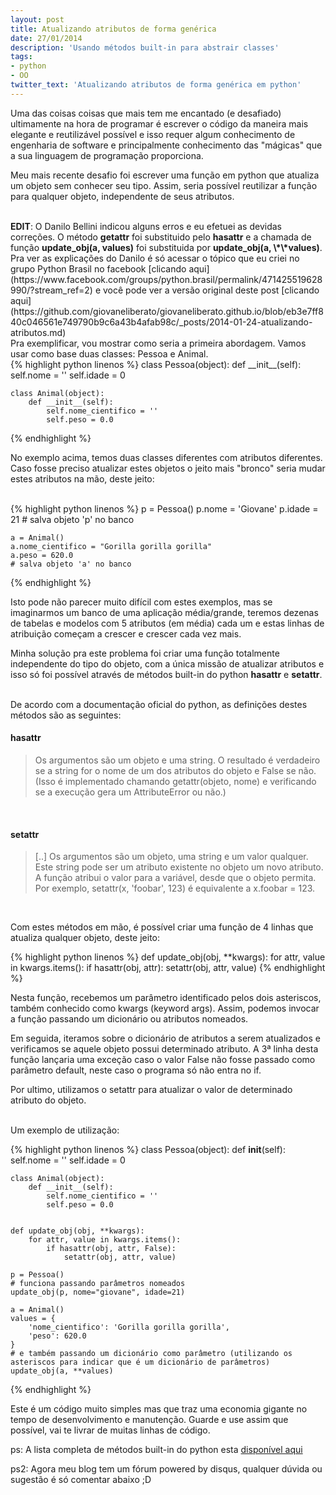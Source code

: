 ```yaml
---
layout: post
title: Atualizando atributos de forma genérica
date: 27/01/2014
description: 'Usando métodos built-in para abstrair classes'
tags:
- python
- OO
twitter_text: 'Atualizando atributos de forma genérica em python'
---
```


Uma das coisas coisas que mais tem me encantado (e desafiado) ultimamente na hora de programar é escrever o código da maneira mais elegante e reutilizável possível e isso requer algum conhecimento de engenharia de software e principalmente conhecimento das "mágicas" que a sua linguagem de programação proporciona.

Meu mais recente desafio foi escrever uma função em python que atualiza um objeto sem conhecer seu tipo. Assim, seria possível reutilizar a função para qualquer objeto, independente de seus atributos.

<br>
<strong>EDIT</strong>: O Danilo Bellini indicou alguns erros e eu efetuei as devidas correções. O método <strong>getattr</strong> foi substituido pelo <strong>hasattr</strong> e a chamada de função <strong>update_obj(a, values)</strong> foi substituida por <strong>update_obj(a, \*\*values)</strong>.
Pra ver as explicações do Danilo é só acessar o tópico que eu criei no grupo Python Brasil no facebook [clicando aqui](https://www.facebook.com/groups/python.brasil/permalink/471425519628990/?stream_ref=2) e você pode ver a versão original deste post [clicando aqui](https://github.com/giovaneliberato/giovaneliberato.github.io/blob/eb3e7ff840c046561e749790b9c6a43b4afab98c/_posts/2014-01-24-atualizando-atributos.md)

<br>
Pra exemplificar, vou mostrar como seria a primeira abordagem. Vamos usar como base duas classes: Pessoa e Animal.

<br>
{% highlight python linenos %}
    class Pessoa(object):
        def __init__(self):
            self.nome = ''
            self.idade = 0


    class Animal(object):
        def __init__(self):
            self.nome_cientifico = ''
            self.peso = 0.0
{% endhighlight %}
<br>

No exemplo acima, temos duas classes diferentes com atributos diferentes.
Caso fosse preciso atualizar estes objetos o jeito mais "bronco" seria mudar estes atributos na mão, deste jeito:

<br>
{% highlight python linenos %}
    p = Pessoa()
    p.nome = 'Giovane'
    p.idade = 21
    # salva objeto 'p' no banco

    a = Animal()
    a.nome_cientifico = "Gorilla gorilla gorilla"
    a.peso = 620.0
    # salva objeto 'a' no banco

{% endhighlight %}
<br>


Isto pode não parecer muito difícil com estes exemplos, mas se imaginarmos um banco de uma aplicação média/grande, teremos dezenas de tabelas e modelos com 5 atributos (em média) cada um e estas linhas de atribuição começam a crescer e crescer cada vez mais.

Minha solução pra este problema foi criar uma função totalmente independente do tipo do objeto, com a única missão de atualizar atributos e isso só foi possível através de métodos built-in do python <strong>hasattr</strong> e <strong>setattr</strong>.

<br>
De acordo com a documentação oficial do python, as definições destes métodos são as seguintes:

<h4>hasattr</h4>
<blockquote>
    Os argumentos são um objeto e uma string. O resultado é verdadeiro se a string for o nome de um dos atributos do objeto e False se não. (Isso é implementado chamando getattr(objeto, nome) e verificando se a execução gera um AttributeError ou não.)
</blockquote>


<br>
<h4>setattr</h4>
<blockquote>
    [..] Os argumentos são um objeto, uma string e um valor qualquer. Este string pode ser um atributo existente no objeto um novo atributo. A função atribui o valor para a variável, desde que o objeto permita. Por exemplo, setattr(x, 'foobar', 123) é equivalente a x.foobar = 123.
</blockquote>

<br>

Com estes métodos em mão, é possível criar uma função de 4 linhas que atualiza qualquer objeto, deste jeito:

{% highlight python linenos %}
    def update_obj(obj, **kwargs):
        for attr, value in kwargs.items():
            if hasattr(obj, attr):
                setattr(obj, attr, value)
{% endhighlight %}
<br>

Nesta função, recebemos um parâmetro identificado pelos dois asteriscos, também conhecido como kwargs (keyword args). Assim, podemos invocar a função passando um dicionário ou atributos nomeados.

Em seguida, iteramos sobre o dicionário de atributos a serem atualizados e verificamos se aquele objeto possui determinado atributo. A 3ª linha desta função lançaria uma exceção caso o valor False não fosse passado como parâmetro default, neste caso o programa só não entra no if.

Por ultimo, utilizamos o setattr para atualizar o valor de determinado atributo do objeto.

<br>
Um exemplo de utilização:

{% highlight python linenos %}
    class Pessoa(object):
        def __init__(self):
            self.nome = ''
            self.idade = 0


    class Animal(object):
        def __init__(self):
            self.nome_cientifico = ''
            self.peso = 0.0


    def update_obj(obj, **kwargs):
        for attr, value in kwargs.items():
            if hasattr(obj, attr, False):
                setattr(obj, attr, value)

    p = Pessoa()
    # funciona passando parâmetros nomeados
    update_obj(p, nome="giovane", idade=21)

    a = Animal()
    values = {
        'nome_cientifico': 'Gorilla gorilla gorilla',
        'peso': 620.0
    }
    # e também passando um dicionário como parâmetro (utilizando os asteriscos para indicar que é um dicionário de parâmetros)
    update_obj(a, **values)

{% endhighlight %}
<br>


Este é um código muito simples mas que traz uma economia gigante no tempo de desenvolvimento e manutenção. Guarde e use assim que possível, vai te livrar de muitas linhas de código.


ps: A lista completa de métodos built-in do python esta [disponível aqui](http://docs.python.org/2/library/functions.html)

ps2: Agora meu blog tem um fórum powered by disqus, qualquer dúvida ou sugestão é só comentar abaixo ;D
